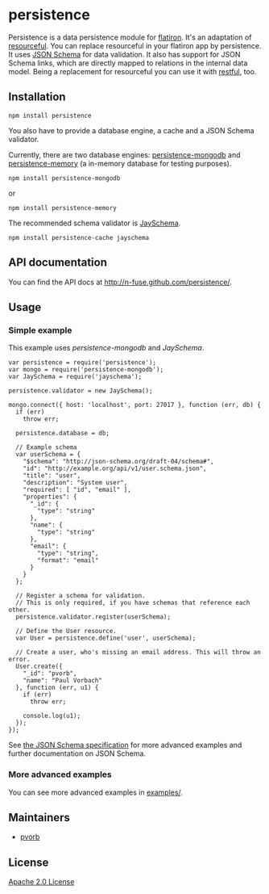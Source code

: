 persistence
===========

Persistence is a data persistence module for [flatiron](http://flatironjs.org/).
It's an adaptation of [resourceful](https://github.com/flatiron/resourceful).
You can replace resourceful in your flatiron app by persistence. It uses [JSON
Schema](http://json-schema.org/) for data validation. It also has support for
JSON Schema links, which are directly mapped to relations in the internal data
model. Being a replacement for resourceful you can use it with
[restful](https://github.com/flatiron/restful), too.


Installation
------------

    npm install persistence

You also have to provide a database engine, a cache and a JSON Schema validator.

Currently, there are two database engines:
[persistence-mongodb](https://github.com/n-fuse/persistence-mongodb) and
[persistence-memory](https://github.com/n-fuse/persistence-memory) (a in-memory
database for testing purposes).

    npm install persistence-mongodb

or

    npm install persistence-memory

The recommended schema validator is
[JaySchema](https://github.com/natesilva/jayschema).

    npm install persistence-cache jayschema


API documentation
-----------------

You can find the API docs at <http://n-fuse.github.com/persistence/>.


Usage
-----

### Simple example

This example uses _persistence-mongodb_ and _JaySchema_.

    var persistence = require('persistence');
    var mongo = require('persistence-mongodb');
    var JaySchema = require('jayschema');
    
    persistence.validator = new JaySchema();
    
    mongo.connect({ host: 'localhost', port: 27017 }, function (err, db) {
      if (err)
        throw err;

      persistence.database = db;
    
      // Example schema
      var userSchema = {
        "$schema": "http://json-schema.org/draft-04/schema#",
        "id": "http://example.org/api/v1/user.schema.json",
        "title": "user",
        "description": "System user",
        "required": [ "id", "email" ],
        "properties": {
          "_id": {
            "type": "string"
          },
          "name": {
            "type": "string"
          },
          "email": {
            "type": "string",
            "format": "email"
          }
        }
      };
    
      // Register a schema for validation.
      // This is only required, if you have schemas that reference each other.
      persistence.validator.register(userSchema);
    
      // Define the User resource.
      var User = persistence.define('user', userSchema);
    
      // Create a user, who's missing an email address. This will throw an error.
      User.create({
        "_id": "pvorb",
        "name": "Paul Vorbach"
      }, function (err, u1) {
        if (err)
          throw err;
    
        console.log(u1);
      });
    });

See [the JSON Schema specification](http://json-schema.org) for more advanced
examples and further documentation on JSON Schema.


### More advanced examples

You can see more advanced examples in [examples/](https://github.com/n-fuse/persistence/tree/master/examples/).


Maintainers
-----------

  * [pvorb](https://github.com/pvorb)


License
-------

[Apache 2.0 License](https://github.com/n-fuse/persistence/tree/master/LICENSE.txt)
